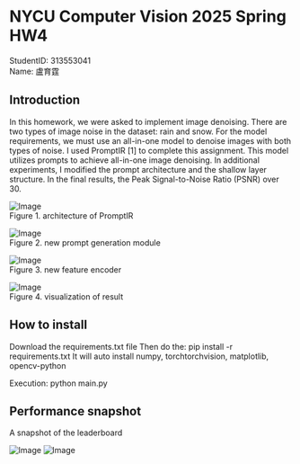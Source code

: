 # NYCU Computer Vision 2025 Spring HW4

StudentID: 313553041  
Name: 盧育霆


## Introduction

In this homework, we were asked to implement image denoising. There are two types of image noise in the dataset: rain and snow. For the model requirements, we must use an all-in-one model to denoise images with both types of noise. I used PromptIR [1] to complete this assignment. This model utilizes prompts to achieve all-in-one image denoising. In additional experiments, I modified the prompt architecture and the shallow layer structure. In the final results, the Peak Signal-to-Noise Ratio (PSNR) over 30.

![Image](https://github.com/user-attachments/assets/f553f666-ef7a-41f5-939f-7d599f90aebd)  
Figure 1. architecture of PromptIR

![Image](https://github.com/user-attachments/assets/225cc727-898d-45b3-8e93-246751f2b2bb)   
Figure 2. new prompt generation module

![Image](https://github.com/user-attachments/assets/78602e8f-e5e9-47c3-a76c-b0f8ab329fe2)  
Figure 3. new feature encoder

![Image](https://github.com/user-attachments/assets/03adbe9d-11cc-4c76-a7c8-5fcb5ca72071)  
Figure 4. visualization of result

## How to install

Download the requirements.txt file
Then do the: pip install -r requirements.txt
It will auto install numpy, torchtorchvision, matplotlib, opencv-python

Execution: python main.py


## Performance snapshot
A snapshot of the leaderboard

![Image](https://github.com/user-attachments/assets/ca5a019d-8ef8-4868-97ea-7572cd9c2ace)
![Image](https://github.com/user-attachments/assets/fb106109-0326-490c-a86b-493bc5d17bb8)
